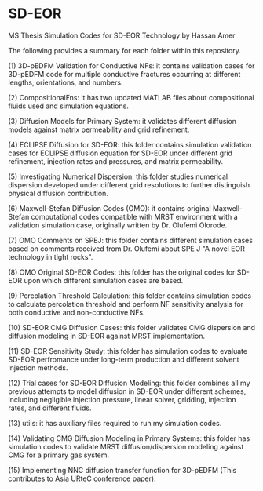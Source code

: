 # SD-EOR
MS Thesis Simulation Codes for SD-EOR Technology by Hassan Amer

The following provides a summary for each folder within this repository.

(1) 3D-pEDFM Validation for Conductive NFs: it contains validation cases for 3D-pEDFM code for multiple conductive fractures occurring at different lengths, orientations, and numbers.

(2) CompositionalFns: it has two updated MATLAB files about compositional fluids used and simulation equations.

(3) Diffusion Models for Primary System: it validates different diffusion models against matrix permeability and grid refinement. 

(4) ECLIPSE Diffusion for SD-EOR: this folder contains simulation validation cases for ECLIPSE diffusion equation for SD-EOR under different grid refinement, injection rates and pressures, and matrix permeability.

(5) Investigating Numerical Dispersion: this folder studies numerical dispersion developed under different grid resolutions to further distinguish physical diffusion contribution.

(6) Maxwell-Stefan Diffusion Codes (OMO): it contains original Maxwell-Stefan computational codes compatible with MRST environment with a validation simulation case, originally written by Dr. Olufemi Olorode.

(7) OMO Comments on SPEJ: this folder contains different simulation cases based on comments received from Dr. Olufemi about SPE J "A novel EOR technology in tight rocks".

(8) OMO Original SD-EOR Codes: this folder has the original codes for SD-EOR upon which different simulation cases are based.

(9) Percolation Threshold Calculation: this folder contains simulation codes to calculate percolation threshold and perform NF sensitivity analysis for both conductive and non-conductive NFs.

(10) SD-EOR CMG Diffusion Cases: this folder validates CMG dispersion and diffusion modeling in SD-EOR against MRST implementation.

(11) SD-EOR Sensitivity Study: this folder has simulation codes to evaluate SD-EOR perfromance under long-term production and different solvent injection methods.

(12) Trial cases for SD-EOR Diffusion Modeling: this folder combines all my previous attempts to model diffusion in SD-EOR under different schemes, including negligible injection pressure, linear solver, gridding, injection rates, and different fluids.

(13) utils: it has auxiliary files required to run my simulation codes.

(14) Validating CMG Diffusion Modeling in Primary Systems: this folder has simulation codes to validate MRST diffusion/dispersion modeling against CMG for a primary gas system.

(15) Implementing NNC diffusion transfer function for 3D-pEDFM (This contributes to Asia URteC conference paper).



